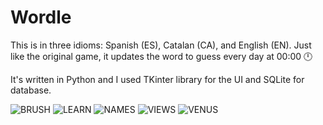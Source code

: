 # Wordle

This is in three idioms: Spanish (ES), Catalan (CA), and English (EN).
Just like the original game, it updates the word to guess every day at 00:00 🕛

It's written in Python and I used TKinter library for the UI and SQLite for database.

![BRUSH](img/img1.png) ![LEARN](img/img2.png)
![NAMES](img/img3.png) ![VIEWS](img/img4.png)
![VENUS](img/img5.png)
